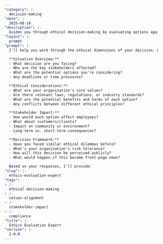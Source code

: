 ```yaml
---
"category": |-
  decision-making
"date": |-
  2025-08-18
"description": |-
  Guides you through ethical decision-making by evaluating options against moral principles, stakeholder impacts, and organizational values to ensure responsible choices.
"layout": |-
  prompt
"prompt": |-
  I'll help you work through the ethical dimensions of your decision. Let me gather some important context:

  **Situation Overview:**
  - What decision are you facing?
  - Who are the key stakeholders affected?
  - What are the potential options you're considering?
  - Any deadlines or time pressures?

  **Ethical Considerations:**
  - What are your organization's core values?
  - Are there relevant laws, regulations, or industry standards?
  - What are the potential benefits and harms of each option?
  - Any conflicts between different ethical principles?

  **Stakeholder Impact:**
  - How would each option affect employees?
  - What about customers/clients?
  - Impact on community or environment?
  - Long-term vs. short-term consequences?

  **Decision Framework:**
  - Have you faced similar ethical dilemmas before?
  - What's your organization's risk tolerance?
  - How will this decision be perceived publicly?
  - What would happen if this became front-page news?

  Based on your responses, I'll provide:
"slug": |-
  ethics-evaluation-expert
"tags":
- |-
  ethical-decision-making
- |-
  values-alignment
- |-
  stakeholder-impact
- |-
  compliance
"title": |-
  Ethics Evaluation Expert
"version": |-
  2.0.0
---
```

